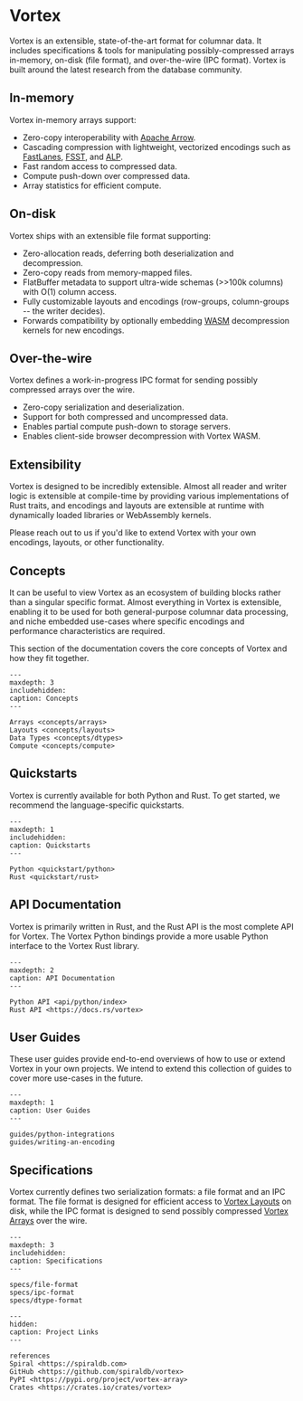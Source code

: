 # Vortex

Vortex is an extensible, state-of-the-art format for columnar data. It includes
specifications & tools for manipulating possibly-compressed arrays in-memory,
on-disk (file format), and over-the-wire (IPC format). Vortex is built around the
latest research from the database community.

## In-memory

Vortex in-memory arrays support:

* Zero-copy interoperability with [Apache Arrow](https://arrow.apache.org).
* Cascading compression with lightweight, vectorized encodings such as
  [FastLanes](https://github.com/spiraldb/fastlanes),
  [FSST](https://github.com/spiraldb/fsst),
  and [ALP](https://github.com/spiraldb/alp).
* Fast random access to compressed data.
* Compute push-down over compressed data.
* Array statistics for efficient compute.

## On-disk

Vortex ships with an extensible file format supporting:

* Zero-allocation reads, deferring both deserialization and decompression.
* Zero-copy reads from memory-mapped files.
* FlatBuffer metadata to support ultra-wide schemas (>>100k columns) with O(1) column access.
* Fully customizable layouts and encodings (row-groups, column-groups -- the writer decides).
* Forwards compatibility by optionally embedding [WASM](https://webassembly.org/) decompression kernels for new encodings.

## Over-the-wire

Vortex defines a work-in-progress IPC format for sending possibly compressed arrays over the wire.

* Zero-copy serialization and deserialization.
* Support for both compressed and uncompressed data.
* Enables partial compute push-down to storage servers.
* Enables client-side browser decompression with Vortex WASM.

## Extensibility

Vortex is designed to be incredibly extensible. Almost all reader and writer logic is extensible at compile-time
by providing various implementations of Rust traits, and encodings and layouts are extensible at runtime with
dynamically loaded libraries or WebAssembly kernels.

Please reach out to us if you'd like to extend Vortex with your own encodings, layouts, or other functionality.

## Concepts

It can be useful to view Vortex as an ecosystem of building blocks rather than a singular specific format. Almost
everything in Vortex is extensible, enabling it to be used for both general-purpose columnar data processing, and niche
embedded use-cases where specific encodings and performance characteristics are required.

This section of the documentation covers the core concepts of Vortex and how they fit together.

```{toctree}
---
maxdepth: 3
includehidden:
caption: Concepts
---

Arrays <concepts/arrays>
Layouts <concepts/layouts>
Data Types <concepts/dtypes>
Compute <concepts/compute>
```

## Quickstarts

Vortex is currently available for both Python and Rust. To get started, we recommend the language-specific quickstarts.

```{toctree}
---
maxdepth: 1
includehidden:
caption: Quickstarts
---

Python <quickstart/python>
Rust <quickstart/rust>
```

## API Documentation

Vortex is primarily written in Rust, and the Rust API is the most complete API for Vortex.
The Vortex Python bindings provide a more usable Python interface to the Vortex Rust library.

```{toctree}
---
maxdepth: 2
caption: API Documentation
---

Python API <api/python/index>
Rust API <https://docs.rs/vortex>
```

## User Guides

These user guides provide end-to-end overviews of how to use or extend Vortex
in your own projects. We intend to extend this collection of guides to cover more
use-cases in the future.

```{toctree}
---
maxdepth: 1
caption: User Guides
---

guides/python-integrations
guides/writing-an-encoding
```

## Specifications

Vortex currently defines two serialization formats: a file format and an IPC format. The file format is designed for
efficient access to [Vortex Layouts](/concepts/layouts) on disk, while the IPC format is designed to send
possibly compressed [Vortex Arrays](/concepts/arrays) over the wire.

```{toctree}
---
maxdepth: 3
includehidden:
caption: Specifications
---

specs/file-format
specs/ipc-format
specs/dtype-format
```

```{toctree}
---
hidden:
caption: Project Links
---

references
Spiral <https://spiraldb.com>
GitHub <https://github.com/spiraldb/vortex>
PyPI <https://pypi.org/project/vortex-array>
Crates <https://crates.io/crates/vortex>
```
